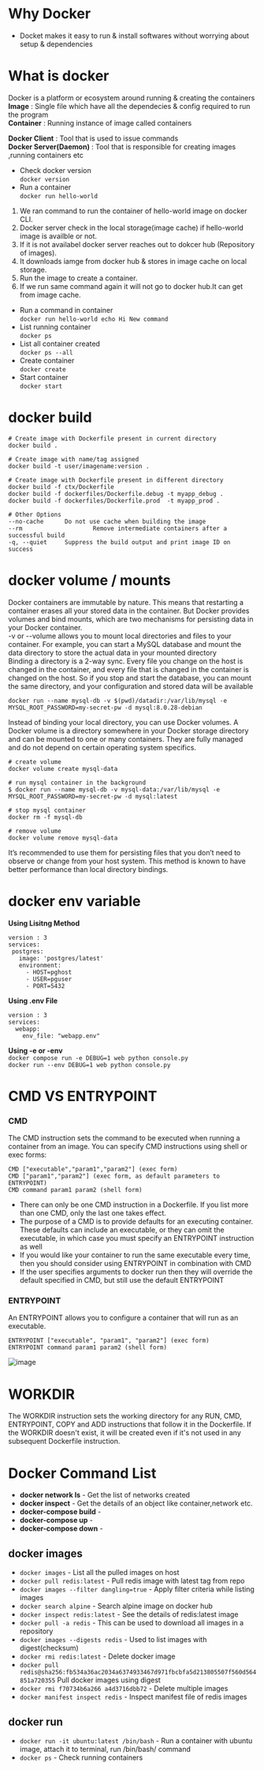 # Why Docker
- Docket makes it easy to run & install softwares without worrying about setup & dependencies
# What is docker
Docker is a platform or ecosystem around running & creating the containers  
__Image__ : Single file which have all the dependecies & config required to run the program  
__Container__ : Running instance of image called containers  
  
__Docker Client__ : Tool that is used to issue commands  
__Docker Server(Daemon)__ : Tool that is responsible for creating images ,running containers etc    

- Check docker version  
`docker version`
- Run a container  
`docker run hello-world`  
1. We ran command to run the container of hello-world image on docker CLI.
2. Docker server check in the local storage(image cache) if hello-world image is availble or not.
3. If it is not availabel docker server reaches out to dokcer hub (Repository of images).
4. It downloads iamge from docker hub & stores in image cache on local storage.
5. Run the image to create a container.
6. If we run same command again it will not go to docker hub.It can get from image cache.
- Run a command in container  
`docker run hello-world echo Hi New command` 
- List running container  
`docker ps`
- List all container created  
`docker ps --all`
- Create container  
`docker create`
- Start container  
`docker start`
# docker build
```
# Create image with Dockerfile present in current directory
docker build .

# Create image with name/tag assigned
docker build -t user/imagename:version .

# Create image with Dockerfile present in different directory
docker build -f ctx/Dockerfile
docker build -f dockerfiles/Dockerfile.debug -t myapp_debug .
docker build -f dockerfiles/Dockerfile.prod  -t myapp_prod .

# Other Options
--no-cache		Do not use cache when building the image
--rm                    Remove intermediate containers after a successful build
-q, --quiet		Suppress the build output and print image ID on success
```
# docker volume / mounts
Docker containers are immutable by nature. This means that restarting a container erases all your stored data in the container. But Docker provides volumes and bind mounts, which are two mechanisms for persisting data in your Docker container.  
-v or --volume allows you to mount local directories and files to your container. For example, you can start a MySQL database and mount the data directory to store the actual data in your mounted directory  
Binding a directory is a 2-way sync. Every file you change on the host is changed in the container, and every file that is changed in the container is changed on the host. So if you stop and start the database, you can mount the same directory, and your configuration and stored data will be available  

`docker run --name mysql-db -v $(pwd)/datadir:/var/lib/mysql -e MYSQL_ROOT_PASSWORD=my-secret-pw -d mysql:8.0.28-debian`

Instead of binding your local directory, you can use Docker volumes. A Docker volume is a directory somewhere in your Docker storage directory and can be mounted to one or many containers. They are fully managed and do not depend on certain operating system specifics.  
```
# create volume
docker volume create mysql-data

# run mysql container in the background
$ docker run --name mysql-db -v mysql-data:/var/lib/mysql -e MYSQL_ROOT_PASSWORD=my-secret-pw -d mysql:latest

# stop mysql container
docker rm -f mysql-db

# remove volume
docker volume remove mysql-data
```

 It’s recommended to use them for persisting files that you don’t need to observe or change from your host system. This method is known to have better performance than local directory bindings.

 # docker env variable
 __Using Lisitng Method__  
 ```
version : 3
services:
  postgres:
    image: 'postgres/latest'
    environment:
      - HOST=pghost
      - USER=pguser
      - PORT=5432
```
__Using .env File__  
```
version : 3
services:
  webapp:
    env_file: "webapp.env"
```
__Using -e or -env__  
`docker compose run -e DEBUG=1 web python console.py`  
`docker run --env DEBUG=1 web python console.py`
# CMD VS ENTRYPOINT
### CMD
The CMD instruction sets the command to be executed when running a container from an image. You can specify CMD instructions using shell or exec forms:
```
CMD ["executable","param1","param2"] (exec form)
CMD ["param1","param2"] (exec form, as default parameters to ENTRYPOINT)
CMD command param1 param2 (shell form)
```
- There can only be one CMD instruction in a Dockerfile. If you list more than one CMD, only the last one takes effect.
- The purpose of a CMD is to provide defaults for an executing container. These defaults can include an executable, or they can omit the executable, in which case you must specify an ENTRYPOINT instruction as well
- If you would like your container to run the same executable every time, then you should consider using ENTRYPOINT in combination with CMD
- If the user specifies arguments to docker run then they will override the default specified in CMD, but still use the default ENTRYPOINT
### ENTRYPOINT
An ENTRYPOINT allows you to configure a container that will run as an executable.
```
ENTRYPOINT ["executable", "param1", "param2"] (exec form)
ENTRYPOINT command param1 param2 (shell form)
```
![image](https://github.com/yadavraganu/docker/assets/77580939/9399abd8-29fc-4c8a-88db-dd483a77cd2c)
# WORKDIR
The WORKDIR instruction sets the working directory for any RUN, CMD, ENTRYPOINT, COPY and ADD instructions that follow it in the Dockerfile. If the WORKDIR doesn't exist, it will be created even if it's not used in any subsequent Dockerfile instruction.

# Docker Command List
- __docker network ls__ - Get the list of networks created
- __docker inspect__ - Get the details of an object like container,network etc.
- __docker-compose build__ -
- __docker-compose up__ -
- __docker-compose down__ -


## docker images
- `docker images` - List all the pulled images on host
- `docker pull redis:latest` - Pull redis image with latest tag from repo
- `docker images --filter dangling=true` - Apply filter criteria while listing images
- `docker search alpine` - Search alpine image on docker hub
- `docker inspect redis:latest` - See the details of redis:latest image
- `docker pull -a redis` - This can be used to download all images in a repository
- `docker images --digests redis` - Used to list images with digest(checksum)
- `docker rmi redis:latest` - Delete docker image
- `docker pull redis@sha256:fb534a36ac2034a6374933467d971fbcbfa5d213805507f560d564851a720355` Pull docker images using digest
- `docker rmi f70734b6a266 a4d3716dbb72` - Delete multiple images
- `docker manifest inspect redis` - Inspect manifest file of redis images
## docker run
- `docker run -it ubuntu:latest /bin/bash` - Run a container with ubuntu image, attach it to terminal, run /bin/bash/ command
- `docker ps` - Check running containers
